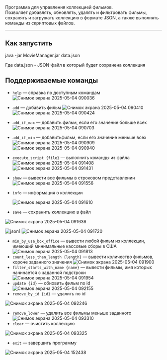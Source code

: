 Программа для управления коллекцией фильмов.  
Позволяет добавлять, обновлять, удалять и фильтровать фильмы, сохранять и загружать коллекцию в формате JSON, а также выполнять команды из скриптовых файлов.

---

##  Как запустить

java -jar MovieManager.jar data.json

Где data.json - JSON-файл в который будет сохранена коллекция

## Поддерживаемые команды

- `help` — справка по доступным командам
![Снимок экрана 2025-05-04 090036](https://github.com/user-attachments/assets/1b2c2a64-78ab-4d77-9e0e-ba189b0324fb)
- `add` — добавить фильм
![Снимок экрана 2025-05-04 090410](https://github.com/user-attachments/assets/5652e95c-dd82-4e23-a955-a5a9e325021a)
![Снимок экрана 2025-05-04 090424](https://github.com/user-attachments/assets/3eebcaca-948a-4fc4-aaac-6734ea5c1e0c)
- `add_if_max` — добавить фильм, если его значение больше всех
![Снимок экрана 2025-05-04 090703](https://github.com/user-attachments/assets/5e384acb-87ba-4866-8205-783496b931b5)
- `add_if_min` — добавитьфильм, если его значение меньше всех
![Снимок экрана 2025-05-04 090909](https://github.com/user-attachments/assets/621974ab-4c1d-443f-874b-4a02a934f42e)
![Снимок экрана 2025-05-04 090940](https://github.com/user-attachments/assets/c31b6321-254f-44ff-b638-2ae37d73292a)
- `execute_script {file}` — выполнить команды из файла
![Снимок экрана 2025-05-04 091408](https://github.com/user-attachments/assets/3f0549eb-20bd-4581-a4fb-c8d5bbf0e52f) ![Снимок экрана 2025-05-04 091431](https://github.com/user-attachments/assets/7aacdb0f-5fed-43cb-a1b3-eabc7bae9901)
- `show` — вывести все фильмы в строковом представлении
  ![Снимок экрана 2025-05-04 091556](https://github.com/user-attachments/assets/a9e5313b-04b7-4e55-8e89-202291a0ed2c)
- `info` — информация о коллекции

  ![Снимок экрана 2025-05-04 091610](https://github.com/user-attachments/assets/70ad6095-1446-44d1-a593-783b0205bae7)
- `save` — сохранить коллекцию в файл

![Снимок экрана 2025-05-04 091636](https://github.com/user-attachments/assets/f8e5b53f-9119-40c0-be0f-9338b0b1cc55)

![json1](https://github.com/user-attachments/assets/58411b46-9049-44f5-bd3a-ffc0127bfb3a) ![Снимок экрана 2025-05-04 091720](https://github.com/user-attachments/assets/ae773bb2-a9cc-40c7-bd09-4a9f5fcf19e1)
- `min_by_usa_box_office` — вывести любой фильм из коллекции, имеющий минимальные кассовые сборы в США
![Снимок экрана 2025-05-04 091813](https://github.com/user-attachments/assets/b6dcf4c1-d6e9-4761-8590-05b3d56d2d53)
- `count_less_than_length {length}` — вывести количество фильмов, короче заданного значения
![Снимок экрана 2025-05-04 091900](https://github.com/user-attachments/assets/1d603829-be42-49fb-a1de-54634280db6b)
- `filter_starts_with_name {name}` — вывести фильмы, имя которых начинается с заданной подстроки
![Снимок экрана 2025-05-04 091954](https://github.com/user-attachments/assets/5282b56a-e111-4aea-930c-68ba5eb8264a)
- `update {id}` — обновить фильм по id
![Снимок экрана 2025-05-04 092155](https://github.com/user-attachments/assets/43c37a55-0e82-4608-affc-9f74a4900e76)
- `remove_by_id {id}` — удалить по id

![Снимок экрана 2025-05-04 092246](https://github.com/user-attachments/assets/289fedff-6044-41e1-9329-011c4ba1998d)
- `remove_lower` — удалить все фильмы меньше заданного
![Снимок экрана 2025-05-04 093310](https://github.com/user-attachments/assets/cc342941-6e00-43f5-88aa-73418f4b8a87)
- `clear` — очистить коллекцию

![Снимок экрана 2025-05-04 093325](https://github.com/user-attachments/assets/4834d261-a90c-4bd5-a1c1-9899efe82e1d)
- `exit` — завершить программу

![Снимок экрана 2025-05-04 152438](https://github.com/user-attachments/assets/d8916798-3a90-439b-a91b-fe3b3d8706fe)
